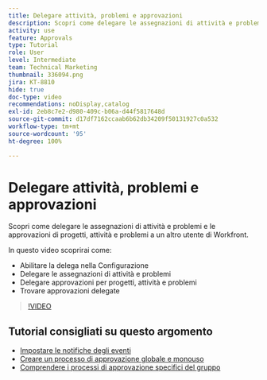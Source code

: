 ```yaml
---
title: Delegare attività, problemi e approvazioni
description: Scopri come delegare le assegnazioni di attività e problemi e le approvazioni di progetti, attività e problemi a un altro utente di Workfront.
activity: use
feature: Approvals
type: Tutorial
role: User
level: Intermediate
team: Technical Marketing
thumbnail: 336094.png
jira: KT-8810
hide: true
doc-type: video
recommendations: noDisplay,catalog
exl-id: 2eb8c7e2-d980-409c-b06a-d44f5817648d
source-git-commit: d17df7162ccaab6b62db34209f50131927c0a532
workflow-type: tm+mt
source-wordcount: '95'
ht-degree: 100%

---
```


# Delegare attività, problemi e approvazioni

Scopri come delegare le assegnazioni di attività e problemi e le approvazioni di progetti, attività e problemi a un altro utente di Workfront.

In questo video scoprirai come:

* Abilitare la delega nella Configurazione
* Delegare le assegnazioni di attività e problemi
* Delegare approvazioni per progetti, attività e problemi
* Trovare approvazioni delegate

>[!VIDEO](https://video.tv.adobe.com/v/336094/?quality=12&learn=on&enablevpops)

## Tutorial consigliati su questo argomento

* [Impostare le notifiche degli eventi](/help/administration-and-setup/email-and-in-app-notifications/admin-set-up-event-notifications.md)
* [Creare un processo di approvazione globale e monouso](/help/manage-work/approval-processes-and-milestone-paths/create-a-single-use-approval-process.md)
* [Comprendere i processi di approvazione specifici del gruppo](/help/administration-and-setup/approval-processes-and-milestone-paths/group-specific-approval-processes.md)

